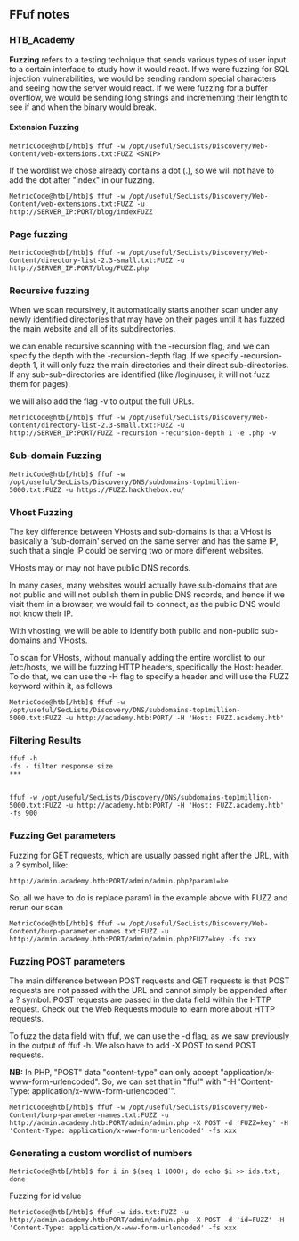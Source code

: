 ## FFuf notes
### HTB_Academy
__Fuzzing__ refers to a testing technique that sends various types of user input to a certain interface to study how it would react. If we were fuzzing for SQL injection vulnerabilities, we would be sending random special characters and seeing how the server would react. If we were fuzzing for a buffer overflow, we would be sending long strings and incrementing their length to see if and when the binary would break.


#### Extension Fuzzing
```
MetricCode@htb[/htb]$ ffuf -w /opt/useful/SecLists/Discovery/Web-Content/web-extensions.txt:FUZZ <SNIP>
```

If the wordlist we chose already contains a dot (.), so we will not have to add the dot after "index" in our fuzzing.
```
MetricCode@htb[/htb]$ ffuf -w /opt/useful/SecLists/Discovery/Web-Content/web-extensions.txt:FUZZ -u http://SERVER_IP:PORT/blog/indexFUZZ
```

### Page fuzzing
```
MetricCode@htb[/htb]$ ffuf -w /opt/useful/SecLists/Discovery/Web-Content/directory-list-2.3-small.txt:FUZZ -u http://SERVER_IP:PORT/blog/FUZZ.php
```

### Recursive fuzzing
When we scan recursively, it automatically starts another scan under any newly identified directories that may have on their pages until it has fuzzed the main website and all of its subdirectories.

we can enable recursive scanning with the -recursion flag, and we can specify the depth with the -recursion-depth flag. If we specify -recursion-depth 1, it will only fuzz the main directories and their direct sub-directories. If any sub-sub-directories are identified (like /login/user, it will not fuzz them for pages).

 we will also add the flag -v to output the full URLs.
 
 ```
MetricCode@htb[/htb]$ ffuf -w /opt/useful/SecLists/Discovery/Web-Content/directory-list-2.3-small.txt:FUZZ -u http://SERVER_IP:PORT/FUZZ -recursion -recursion-depth 1 -e .php -v 
 ```
### Sub-domain Fuzzing
```
MetricCode@htb[/htb]$ ffuf -w /opt/useful/SecLists/Discovery/DNS/subdomains-top1million-5000.txt:FUZZ -u https://FUZZ.hackthebox.eu/
```
### Vhost Fuzzing
The key difference between VHosts and sub-domains is that a VHost is basically a 'sub-domain' served on the same server and has the same IP, such that a single IP could be serving two or more different websites.

VHosts may or may not have public DNS records.

In many cases, many websites would actually have sub-domains that are not public and will not publish them in public DNS records, and hence if we visit them in a browser, we would fail to connect, as the public DNS would not know their IP.

With vhosting, we will be able to identify both public and non-public sub-domains and VHosts.

To scan for VHosts, without manually adding the entire wordlist to our /etc/hosts, we will be fuzzing HTTP headers, specifically the Host: header. To do that, we can use the -H flag to specify a header and will use the FUZZ keyword within it, as follows
```
MetricCode@htb[/htb]$ ffuf -w /opt/useful/SecLists/Discovery/DNS/subdomains-top1million-5000.txt:FUZZ -u http://academy.htb:PORT/ -H 'Host: FUZZ.academy.htb'
```
### Filtering Results
```
ffuf -h
-fs - filter response size
***


ffuf -w /opt/useful/SecLists/Discovery/DNS/subdomains-top1million-5000.txt:FUZZ -u http://academy.htb:PORT/ -H 'Host: FUZZ.academy.htb' -fs 900
```

### Fuzzing Get parameters
Fuzzing for GET requests, which are usually passed right after the URL, with a ? symbol, like:
```
http://admin.academy.htb:PORT/admin/admin.php?param1=ke
```
So, all we have to do is replace param1 in the example above with FUZZ and rerun our scan
```
MetricCode@htb[/htb]$ ffuf -w /opt/useful/SecLists/Discovery/Web-Content/burp-parameter-names.txt:FUZZ -u http://admin.academy.htb:PORT/admin/admin.php?FUZZ=key -fs xxx
```
### Fuzzing POST parameters
The main difference between POST requests and GET requests is that POST requests are not passed with the URL and cannot simply be appended after a ? symbol. POST requests are passed in the data field within the HTTP request. Check out the Web Requests module to learn more about HTTP requests.

To fuzz the data field with ffuf, we can use the -d flag, as we saw previously in the output of ffuf -h. We also have to add -X POST to send POST requests.

__NB:__ In PHP, "POST" data "content-type" can only accept "application/x-www-form-urlencoded". So, we can set that in "ffuf" with "-H 'Content-Type: application/x-www-form-urlencoded'".
```
MetricCode@htb[/htb]$ ffuf -w /opt/useful/SecLists/Discovery/Web-Content/burp-parameter-names.txt:FUZZ -u http://admin.academy.htb:PORT/admin/admin.php -X POST -d 'FUZZ=key' -H 'Content-Type: application/x-www-form-urlencoded' -fs xxx
```
### Generating a custom wordlist of numbers
```
MetricCode@htb[/htb]$ for i in $(seq 1 1000); do echo $i >> ids.txt; done
```
Fuzzing for id value
```
MetricCode@htb[/htb]$ ffuf -w ids.txt:FUZZ -u http://admin.academy.htb:PORT/admin/admin.php -X POST -d 'id=FUZZ' -H 'Content-Type: application/x-www-form-urlencoded' -fs xxx
```

